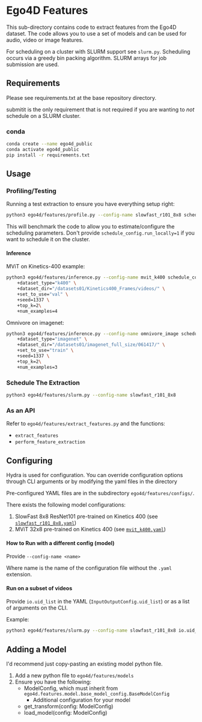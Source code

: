# Ego4D Features

This sub-directory contains code to extract features from the Ego4D dataset.
The code allows you to use a set of models and can be used for audio, video or
image features.

For scheduling on a cluster with SLURM support see `slurm.py`. Scheduling
occurs via a greedy bin packing algorithm. SLURM arrays for job submission are
used.

## Requirements

Please see requirements.txt at the base repository directory.

submitit is the only requirement that is not required if you are wanting to
*not* schedule on a SLURM cluster.

### conda

```sh
conda create --name ego4d_public
conda activate ego4d_public
pip install -r requirements.txt
```

## Usage

### Profiling/Testing
Running a test extraction to ensure you have everything setup right:

```sh
python3 ego4d/features/profile.py --config-name slowfast_r101_8x8 schedule_config.run_locally=1
```

This will benchmark the code to allow you to estimate/configure the scheduling
parameters. Don't provide `schedule_config.run_locally=1` if you want to
schedule it on the cluster.


#### Inference

MViT on Kinetics-400 example:
```sh
python3 ego4d/features/inference.py --config-name mvit_k400 schedule_config.run_locally=1 \
    +dataset_type="k400" \
    +dataset_dir="/datasets01/Kinetics400_Frames/videos/" \
    +set_to_use="val" \
    +seed=1337 \
    +top_k=2\
    +num_examples=4
```

Omnivore on imagenet:
```sh
python3 ego4d/features/inference.py --config-name omnivore_image schedule_config.run_locally=1 \
    +dataset_type="imagenet" \
    +dataset_dir="/datasets01/imagenet_full_size/061417/" \
    +set_to_use="train" \
    +seed=1337 \
    +top_k=2\
    +num_examples=3
```


### Schedule The Extraction

```sh
python3 ego4d/features/slurm.py --config-name slowfast_r101_8x8
```

### As an API

Refer to `ego4d/features/extract_features.py` and the functions:
- `extract_features`
- `perform_feature_extraction`


## Configuring

Hydra is used for configuration. You can override configuration options through
CLI arguments or by modifying the yaml files in the directory

Pre-configured YAML files are in the subdirectory `ego4d/features/configs/`.

There exists the following model configurations:
1. SlowFast 8x8 ResNet101 pre-trained on Kinetics 400 (see [`slowfast_r101_8x8.yaml`](ego4d/features/configs/slowfast_r101_8x8.yaml))
2. MViT 32x8 pre-trained on Kinetics 400 (see [`mvit_k400.yaml`](ego4d/features/configs/mvit_k400.yaml))

#### How to Run with a different config (model)

Provide `--config-name <name>`

Where name is the name of the configuration file without the `.yaml` extension.

#### Run on a subset of videos

Provide `io.uid_list` in the YAML (`InputOutputConfig.uid_list`) or as a list of arguments on the CLI.

Example:

```bash
python3 ego4d/features/slurm.py --config-name slowfast_r101_8x8 io.uid_list="[000a3525-6c98-4650-aaab-be7d2c7b9402]"
```

## Adding a Model

I'd recommend just copy-pasting an existing model python file.

1. Add a new python file to `ego4d/features/models`
2. Ensure you have the following:
    - ModelConfig, which must inherit from `ego4d.features.model.base_model_config.BaseModelConfig`
        - Additional configuration for your model
    - get_transform(config: ModelConfig)
    - load_model(config: ModelConfig)
